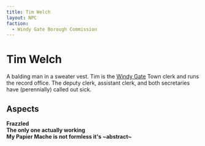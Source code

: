 ```yaml
---
title: Tim Welch
layout: NPC
faction:
  - Windy Gate Borough Commission
---
```


# Tim Welch
A balding man in a sweater vest. Tim is the [Windy Gate](/FATE_in_the_BAWG/locations/Windy_Gate.html) Town clerk and runs the record office. The deputy clerk, assistant clerk, and both secretaries have (perennially) called out sick. 

## Aspects
**Frazzled** \
**The only one actually working** \
**My Papier Mache is not formless it's ~abstract~**
